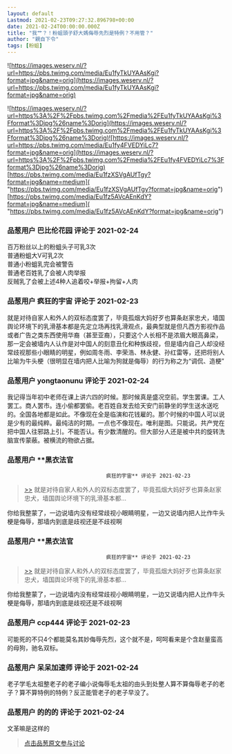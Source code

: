 ```yaml
---
layout: default
Lastmod: 2021-02-23T09:27:32.896798+00:00
date: 2021-02-24T00:00:00.000Z
title: "我艹？！粉蛆頭子舒大媽侮辱先烈是特例？不用管？"
author: "親自下令"
tags: [粉蛆]
---
```


![https://images.weserv.nl/?url=https://pbs.twimg.com/media/Eu1fyTkUYAAsKgi?format=jpg&name=orig](https://images.weserv.nl/?url=https://pbs.twimg.com/media/Eu1fyTkUYAAsKgi?format=jpg&name=orig)  
  
![https://images.weserv.nl/?url=https%3A%2F%2Fpbs.twimg.com%2Fmedia%2FEu1fyTkUYAAsKgi%3Fformat%3Djpg%26name%3Dorig](https://images.weserv.nl/?url=https%3A%2F%2Fpbs.twimg.com%2Fmedia%2FEu1fyTkUYAAsKgi%3Fformat%3Djpg%26name%3Dorig)![https://images.weserv.nl/?url=https://pbs.twimg.com/media/Eu1fy4FVEDYiLc7?format=jpg&name=orig](https://images.weserv.nl/?url=https%3A%2F%2Fpbs.twimg.com%2Fmedia%2FEu1fy4FVEDYiLc7%3Fformat%3Djpg%26name%3Dorig)  
[https://pbs.twimg.com/media/Eu1fzXSVgAUfTgy?format=jpg&name=medium]( "https://pbs.twimg.com/media/Eu1fzXSVgAUfTgy?format=jpg&name=orig")  
[https://pbs.twimg.com/media/Eu1fz5AVcAEnKdY?format=jpg&name=medium]( "https://pbs.twimg.com/media/Eu1fz5AVcAEnKdY?format=jpg&name=orig")

            
### 品葱用户 **巴比伦花园** 评论于 2021-02-24
        
百万粉丝以上的粉蛆头子可乳3次  
普通粉蛆大V可乳2次  
普通小粉蛆乳完会被警告  
普通老百姓乳了会被人肉举报  
反贼乳了会被上述4种人追着咬+举报+拘留+人肉
        


            
### 品葱用户 **疯狂的宇宙** 评论于 2021-02-23
        
就是对待自家人和外人的双标态度罢了，毕竟孤烟大妈好歹也算条赵家忠犬，墙国舆论环境下的乳滑基本都是先定立场再找乳滑观点，最典型就是但凡西方影视作品或者广告之类东西使用华裔（甚至亚裔），只要这个人长相不是浓眉大眼高鼻梁，那一定会被墙内人认作是对中国人的刻意丑化和种族歧视，但是墙内自己人却没经常歧视那些小眼睛的明星，例如周冬雨、李荣浩、林永健、孙红雷等，还把将别人比喻为牛头梗（很明显在墙内把人比喻为狗就是侮辱）的行为称之为“调侃、造梗”
        


            
### 品葱用户 **yongtaonunu** 评论于 2021-02-24
        
我记得当年初中老师在课上讲六四的时候。那时候真是盛况空前。学生罢课。工人罢工。商人罢市。连小偷都罢偷。老百姓自发去给天安门前静坐的学生送水送吃的。全国各地都是如此。不像现在全是临演和花钱雇的。那个时候的中国人可以说是少有的最纯粹。最纯洁的时期。一点也不像现在。唯利是图。只能说。共产党在把中国人往邪路上引。不能否认。有少数清醒的。但大部分人还是被中共的旋转洗脑宣传蒙蔽。被横流的物欲占据。
        


            
### 品葱用户 **黑衣法官				
									疯狂的宇宙** 评论于 2021-02-23
        
> [\>>]( "/article/item_id-606160#") 就是对待自家人和外人的双标态度罢了，毕竟孤烟大妈好歹也算条赵家忠犬，墙国舆论环境下的乳滑基本都...

  
  
你给我整蒙了，一边说墙内没有经常歧视小眼睛明星，一边又说墙内把人比作牛头梗是侮辱，那墙内到底是歧视还是不歧视啊
        


            
### 品葱用户 **黑衣法官				
									疯狂的宇宙** 评论于 2021-02-23
        
> [\>>]( "/article/item_id-606160#") 就是对待自家人和外人的双标态度罢了，毕竟孤烟大妈好歹也算条赵家忠犬，墙国舆论环境下的乳滑基本都...

  
  
你给我整蒙了，一边说墙内没有经常歧视小眼睛明星，一边又说墙内把人比作牛头梗是侮辱，那墙内到底是歧视还是不歧视啊
        


            
### 品葱用户 **ccp444** 评论于 2021-02-23
        
可能死的不只4个都能莫名其妙侮辱先烈，这个就不是，呵呵看来是个含赵量蛮高的母狗，驰名双标。
        


            
### 品葱用户 **呆呆加速师** 评论于 2021-02-24
        
老子学毛太祖整老子的老子编小说侮辱毛太祖的由头到处整人算不算侮辱老子的老子？算不算特例的特例？反正能管老子的老子早没了。
        


            
### 品葱用户 **的的的** 评论于 2021-02-24
        
文革嘛是这样的
        






> [点击品葱原文参与讨论](https://pincong.rocks/article/29843)

